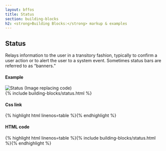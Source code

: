 ```yaml
---
layout: bffos
title: Status
section: building-blocks
h2: <strong>Building Blocks:</strong> markup & examples
---
```


## Status

Relays information to the user in a transitory fashion, typically to confirm a user action or to alert the user to a system event. Sometimes status bars are referred to as “banners.”

<div>
  <h4>Example</h4>
  <section class="example">
    <img src="../images/BB/status.png" alt="Status (Image replacing code)"/>
    <article class="status frame">{% include building-blocks/status.html %}</article>
  </section>

  <h4>Css link</h4>
  {% highlight html linenos=table %}<link href="(your styles folder)/style/status.css" rel="stylesheet" type="text/css">{% endhighlight %}

  <h4>HTML code</h4>
  {% highlight html linenos=table %}{% include building-blocks/status.html %}{% endhighlight %}
</div>
